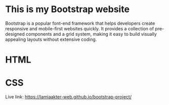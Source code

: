 # This is my Bootstrap website

Bootstrap is a popular font-end framework that helps developers create
responsive and mobile-first websites quickly. It provides a collection
of pre-designed components and a grid system, making it easy to build
 visually appealing layouts without extensive coding. 

# HTML
# CSS
Live link: https://lamiaakter-web.github.io/bootstrap-project/